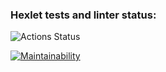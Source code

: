 ### Hexlet tests and linter status:
![Actions Status](/workflows/hexlet-check/badge.svg)

[![Maintainability](https://api.codeclimate.com/v1/badges/703a70696038b44dd407/maintainability)](https://codeclimate.com/github/vladimirkuvanovv/php-project-lvl4/maintainability)